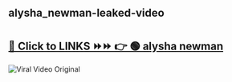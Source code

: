 
 ## alysha_newman-leaked-video 

# <h2><a href="https://clipsfans.com/alysha_newman&ref=git">🔗 Click to LINKS ⏩⏩ 👉 🟢 alysha newman </a></h2>

<a href="https://clipsfans.com/alysha_newman&ref=git" rel="nofollow" data-target="animated-image.originalLink"><img src="https://i.ibb.co.com/xMMVF88/686577567.gif" alt="Viral Video Original" style="max-width: 100%; display: inline-block;" data-target="animated-image.originalImage"></a>

